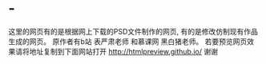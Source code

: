 # -
这里的网页有的是根据网上下载的PSD文件制作的网页, 有的是修改仿制现有作品生成的网页。
原作者有b站 表严肃老师 和慕课网 黑白猪老师。
若要预览网页效果请将地址复制到下面网站打开
http://htmlpreview.github.io/
谢谢
